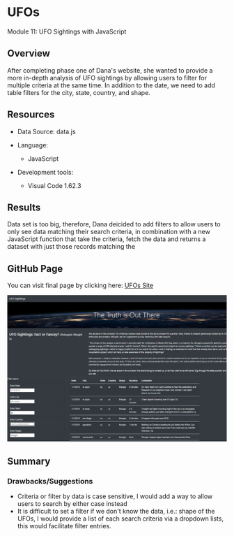 # UFOs
Module 11: UFO Sightings with JavaScript

## Overview
After completing phase one of Dana's website, she wanted to provide a more in-depth analysis of UFO sightings by allowing users to filter for multiple criteria at the same time. In addition to the date, we need to add table filters for the city, state, country, and shape.


## Resources
* Data Source: data.js
* Language:
  - JavaScript

* Development tools: 
  - Visual Code 1.62.3

## Results
Data set is too big, therefore, Dana deicided to add filters to allow users to only see data matching their search criteria, in combination with a new JavaScript function that take the criteria, fetch the data and returns a dataset with just those records matching the

## GitHub Page
You can visit final page by clicking here: [UFOs Site](https://davidggonzalez.github.io/UFOs/)

![Final Web page](/Resources/FinalPage.png)


## Summary
### Drawbacks/Suggestions
* Criteria or filter by data is case sensitive, I would add a way to allow users to search by either case instead
* It is difficult to set a filter if we don't know the data, i.e.: shape of the UFOs, I would provide a list of each search criteria via a dropdown lists, this would facilitate filter entries.
